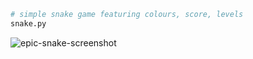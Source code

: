 ```bash
# simple snake game featuring colours, score, levels
snake.py
```
<img src="https://i.ibb.co/GTK37xj/epic-snake-screenshot.png" alt="epic-snake-screenshot" border="0">
